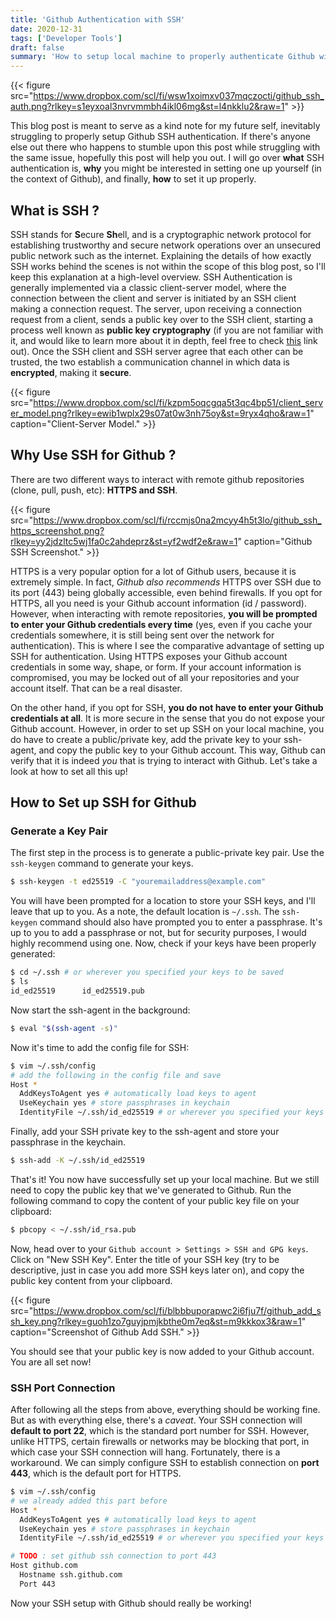 ```yaml
---
title: 'Github Authentication with SSH'
date: 2020-12-31
tags: ['Developer Tools']
draft: false
summary: 'How to setup local machine to properly authenticate Github with SSH'
---
```


{{< figure src="https://www.dropbox.com/scl/fi/wsw1xoimxv037mqczocti/github_ssh_auth.png?rlkey=s1eyxoal3nvrvmmbh4ikl06mg&st=l4nkklu2&raw=1" >}}

This blog post is meant to serve as a kind note for my future self, inevitably struggling to properly setup Github SSH authentication.
If there's anyone else out there who happens to stumble upon this post while struggling with the same issue, hopefully this post will help you out.
I will go over **what** SSH authentication is, **why** you might be interested in setting one up yourself (in the context of Github), and finally, **how** to set it up properly.

## What is SSH ?
SSH stands for **S**ecure **Sh**ell, and is a cryptographic network protocol for establishing trustworthy and secure network operations over an unsecured public network such as the internet.
Explaining the details of how exactly SSH works behind the scenes is not within the scope of this blog post, so I'll keep this explanation at a high-level overview. 
SSH Authentication is generally implemented via a classic client-server model, where the connection between the client and server is initiated by an SSH client making a connection request.
The server, upon receiving a connection request from a client, sends a public key over to the SSH client, starting a process well known as **public key cryptography**
(if you are not familiar with it, and would like to learn more about it in depth, feel free to check [this](https://ssd.eff.org/en/module/deep-dive-end-end-encryption-how-do-public-key-encryption-systems-work) link out).
Once the SSH client and SSH server agree that each other can be trusted, the two establish a communication channel in which data is **encrypted**, making it **secure**.

{{< figure src="https://www.dropbox.com/scl/fi/kzpm5oqcgqa5t3qc4bp51/client_server_model.png?rlkey=ewib1wplx29s07at0w3nh75oy&st=9ryx4qho&raw=1" caption="Client-Server Model." >}}

## Why Use SSH for Github ?
There are two different ways to interact with remote github repositories (clone, pull, push, etc): **HTTPS and SSH**.

{{< figure src="https://www.dropbox.com/scl/fi/rccmjs0na2mcyy4h5t3lo/github_ssh_https_screenshot.png?rlkey=yy2jdzltc5wj1fa0c2ahdeprz&st=yf2wdf2e&raw=1" caption="Github SSH Screenshot." >}}

HTTPS is a very popular option for a lot of Github users, because it is extremely simple. In fact, *Github also recommends* HTTPS over SSH due to its port (443) being globally accessible, 
even behind firewalls. If you opt for HTTPS, all you need is your Github account information (id / password). However, when interacting with remote repositories, **you will be prompted to enter your Github credentials every time**
(yes, even if you cache your credentials somewhere, it is still being sent over the network for authentication).
This is where I see the comparative advantage of setting up SSH for authentication. Using HTTPS exposes your Github account credentials in some way, shape, or form. 
If your account information is compromised, you may be locked out of all your repositories and your account itself. That can be a real disaster.

On the other hand, if you opt for SSH, **you do not have to enter your Github credentials at all**. It is more secure in the sense that you do not expose your Github account. 
However, in order to set up SSH on your local machine, you do have to create a public/private key, add the private key to your ssh-agent, and copy the public key to your Github account.
This way, Github can verify that it is indeed *you* that is trying to interact with Github. Let's take a look at how to set all this up!

## How to Set up SSH for Github 

### Generate a Key Pair

The first step in the process is to generate a public-private key pair. Use the `ssh-keygen` command to generate your keys.

```bash
$ ssh-keygen -t ed25519 -C "youremailaddress@example.com"
```

You will have been prompted for a location to store your SSH keys, and I'll leave that up to you. As a note, the default location is `~/.ssh`.
The `ssh-keygen` command should also have prompted you to enter a passphrase. It's up to you to add a passphrase or not, but for security purposes, I would highly recommend using one.
Now, check if your keys have been properly generated: 

```bash
$ cd ~/.ssh # or wherever you specified your keys to be saved
$ ls
id_ed25519      id_ed25519.pub
```

Now start the ssh-agent in the background: 

```bash
$ eval "$(ssh-agent -s)"
```

Now it's time to add the config file for SSH: 

```bash
$ vim ~/.ssh/config
# add the following in the config file and save
Host *
  AddKeysToAgent yes # automatically load keys to agent
  UseKeychain yes # store passphrases in keychain
  IdentityFile ~/.ssh/id_ed25519 # or wherever you specified your keys to be saved
```

Finally, add your SSH private key to the ssh-agent and store your passphrase in the keychain.

```bash
$ ssh-add -K ~/.ssh/id_ed25519
```

That's it! You now have successfully set up your local machine. But we still need to copy the public key that we've generated to Github.
Run the following command to copy the content of your public key file on your clipboard:

```bash
$ pbcopy < ~/.ssh/id_rsa.pub
```

Now, head over to your `Github account > Settings > SSH and GPG keys`. Click on "New SSH Key".
Enter the title of your SSH key (try to be descriptive, just in case you add more SSH keys later on), and copy the public key content from your clipboard.

{{< figure src="https://www.dropbox.com/scl/fi/blbbbuporapwc2i6fju7f/github_add_ssh_key.png?rlkey=guoh1zo7guyjpmjkbthe0m7eq&st=m9kkkox3&raw=1" caption="Screenshot of Github Add SSH." >}}

You should see that your public key is now added to your Github account. You are all set now!

### SSH Port Connection

After following all the steps from above, everything should be working fine. But as with everything else, there's a *caveat*.
Your SSH connection will **default to port 22**, which is the standard port number for SSH. However, unlike HTTPS, certain firewalls or networks 
may be blocking that port, in which case your SSH connection will hang. Fortunately, there is a workaround. We can simply configure SSH to establish connection 
on **port 443**, which is the default port for HTTPS.

```bash
$ vim ~/.ssh/config
# we already added this part before
Host *
  AddKeysToAgent yes # automatically load keys to agent
  UseKeychain yes # store passphrases in keychain
  IdentityFile ~/.ssh/id_ed25519 # or wherever you specified your keys to be saved

# TODO : set github ssh connection to port 443
Host github.com
  Hostname ssh.github.com
  Port 443
```

Now your SSH setup with Github should really be working!
